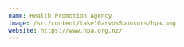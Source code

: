 ```yaml
---
name: Health Promotion Agency
image: /src/content/take10arvosSponsors/hpa.png
website: https://www.hpa.org.nz/
---
```

